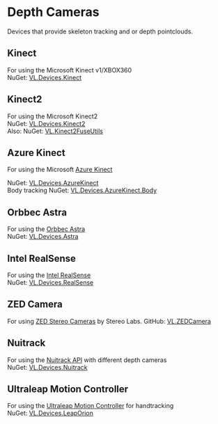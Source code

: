 # Depth Cameras

Devices that provide skeleton tracking and or depth pointclouds.

## Kinect

For using the Microsoft Kinect v1/XBOX360  
NuGet: [VL.Devices.Kinect](https://www.nuget.org/packages/VL.Devices.Kinect)  

## Kinect2

For using the Microsoft Kinect2  
NuGet: [VL.Devices.Kinect2](https://www.nuget.org/packages/VL.Devices.Kinect2)  
Also: NuGet: [VL.Kinect2FuseUtils](https://vvvv.org/contribution/kinect2-fuse-utils)

## Azure Kinect

For using the Microsoft [Azure Kinect](https://azure.microsoft.com/de-de/services/kinect-dk/)

NuGet: [VL.Devices.AzureKinect](https://www.nuget.org/packages/VL.Devices.AzureKinect)  
Body tracking NuGet: [VL.Devices.AzureKinect.Body](https://www.nuget.org/packages/VL.Devices.AzureKinect.Body)

## Orbbec Astra

For using the [Orbbec Astra](https://orbbec3d.com/index/products.html)  
NuGet: [VL.Devices.Astra](https://www.nuget.org/packages/VL.Devices.Astra)  

## Intel RealSense

For using the [Intel RealSense](https://www.intelrealsense.com/)  
NuGet: [VL.Devices.RealSense](https://www.nuget.org/packages/VL.Devices.RealSense) 

## ZED Camera

For using [ZED Stereo Cameras](https://www.stereolabs.com/) by Stereo Labs.
GitHub: [VL.ZEDCamera](https://github.com/m-box-de/VL.ZEDCamera)

## Nuitrack

For using the [Nuitrack API](http://nuitrack.com/) with different depth cameras  
NuGet: [VL.Devices.Nuitrack](https://www.nuget.org/packages/VL.Devices.Nuitrack)  

## Ultraleap Motion Controller

For using the [Ultraleap Motion Controller](https://www.ultraleap.com/product/leap-motion-controller/) for handtracking  
NuGet: [VL.Devices.LeapOrion](https://www.nuget.org/packages/VL.Devices.LeapOrion)